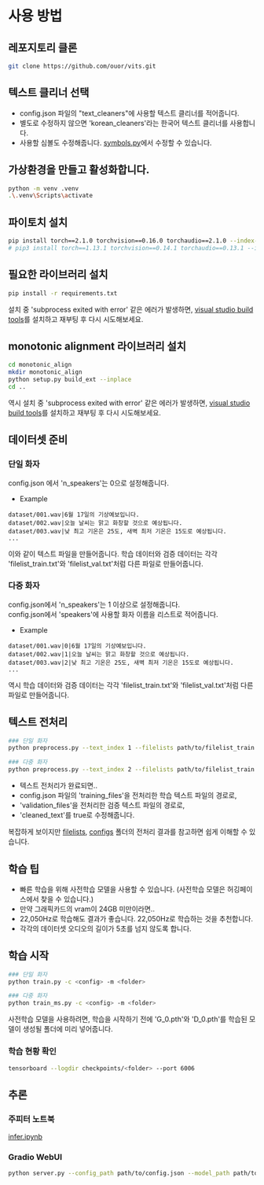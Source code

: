 # 사용 방법

## 레포지토리 클론
```sh
git clone https://github.com/ouor/vits.git
```
## 텍스트 클리너 선택
- config.json 파일의 "text_cleaners"에 사용할 텍스트 클리너를 적어줍니다.
- 별도로 수정하지 않으면 'korean_cleaners'라는 한국어 텍스트 클리너를 사용합니다.
- 사용할 심볼도 수정해줍니다. [symbols.py](text/symbols.py)에서 수정할 수 있습니다.
## 가상환경을 만들고 활성화합니다.
```sh
python -m venv .venv
.\.venv\Scripts\activate
```

## 파이토치 설치
```sh
pip install torch==2.1.0 torchvision==0.16.0 torchaudio==2.1.0 --index-url https://download.pytorch.org/whl/cu118
# pip3 install torch==1.13.1 torchvision==0.14.1 torchaudio==0.13.1 --index-url https://download.pytorch.org/whl/cu117
```

## 필요한 라이브러리 설치
```sh
pip install -r requirements.txt
```
설치 중 'subprocess exited with error' 같은 에러가 발생하면, [visual studio build tools](https://visualstudio.microsoft.com/downloads/?q=build+tools)를 설치하고 재부팅 후 다시 시도해보세요.

## monotonic alignment 라이브러리 설치
```sh
cd monotonic_align
mkdir monotonic_align
python setup.py build_ext --inplace
cd ..
```
역시 설치 중 'subprocess exited with error' 같은 에러가 발생하면, [visual studio build tools](https://visualstudio.microsoft.com/downloads/?q=build+tools)를 설치하고 재부팅 후 다시 시도해보세요.

## 데이터셋 준비

### 단일 화자
config.json 에서 'n_speakers'는 0으로 설정해줍니다.
- Example
```
dataset/001.wav|6월 17일의 기상예보입니다.
dataset/002.wav|오늘 날씨는 맑고 화창할 것으로 예상됩니다.
dataset/003.wav|낮 최고 기온은 25도, 새벽 최저 기온은 15도로 예상됩니다.
...
```
이와 같이 텍스트 파일을 만들어줍니다. 학습 데이터와 검증 데이터는 각각 'filelist_train.txt'와 'filelist_val.txt'처럼 다른 파일로 만들어줍니다.

### 다중 화자
config.json에서 'n_speakers'는 1 이상으로 설정해줍니다.\
config.json에서 'speakers'에 사용할 화자 이름을 리스트로 적어줍니다.

- Example
```
dataset/001.wav|0|6월 17일의 기상예보입니다.
dataset/002.wav|1|오늘 날씨는 맑고 화창할 것으로 예상됩니다.
dataset/003.wav|2|낮 최고 기온은 25도, 새벽 최저 기온은 15도로 예상됩니다.
...
```
역시 학습 데이터와 검증 데이터는 각각 'filelist_train.txt'와 'filelist_val.txt'처럼 다른 파일로 만들어줍니다.

## 텍스트 전처리
```sh
### 단일 화자
python preprocess.py --text_index 1 --filelists path/to/filelist_train.txt path/to/filelist_val.txt --text_cleaners 'korean_cleaners'

### 다중 화자
python preprocess.py --text_index 2 --filelists path/to/filelist_train.txt path/to/filelist_val.txt --text_cleaners 'korean_cleaners'
```
- 텍스트 전처리가 완료되면.. 
- config.json 파일의 'training_files'을 전처리한 학습 텍스트 파일의 경로로, 
- 'validation_files'을 전처리한 검증 텍스트 파일의 경로로, 
- 'cleaned_text'를 true로 수정해줍니다.

복잡하게 보이지만 [filelists](example/filelists), [configs](example/configs) 폴더의 전처리 결과를 참고하면 쉽게 이해할 수 있습니다.

## 학습 팁
- 빠른 학습을 위해 사전학습 모델을 사용할 수 있습니다. (사전학습 모델은 허깅페이스에서 찾을 수 있습니다.)
- 만약 그래픽카드의 vram이 24GB 미만이라면..
- 22,050Hz로 학습해도 결과가 좋습니다. 22,050Hz로 학습하는 것을 추천합니다.
- 각각의 데이터셋 오디오의 길이가 5초를 넘지 않도록 합니다.

## 학습 시작
```sh
### 단일 화자
python train.py -c <config> -m <folder>

### 다중 화자
python train_ms.py -c <config> -m <folder>
```
사전학습 모델을 사용하려면, 학습을 시작하기 전에 'G_0.pth'와 'D_0.pth'를 학습된 모델이 생성될 폴더에 미리 넣어줍니다.

### 학습 현황 확인
```sh
tensorboard --logdir checkpoints/<folder> --port 6006
```
## 추론
### 주피터 노트북
[infer.ipynb](infer.ipynb)
### Gradio WebUI
```sh
python server.py --config_path path/to/config.json --model_path path/to/model.pth
```